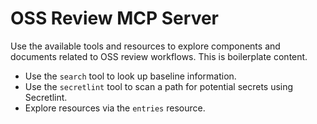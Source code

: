 # OSS Review MCP Server

Use the available tools and resources to explore components and documents related to OSS review workflows. This is boilerplate content.

- Use the `search` tool to look up baseline information.
- Use the `secretlint` tool to scan a path for potential secrets using Secretlint.
- Explore resources via the `entries` resource.
